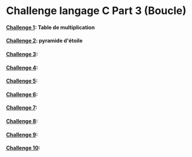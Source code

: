 # Challenge langage C Part 3 (Boucle)

#### **[Challenge 1](https://github.com/Boutainaelatbaoui/Periode-SAS/tree/master/boucle/challenge-1): Table de multiplication**
#### **[Challenge 2](https://github.com/Boutainaelatbaoui/Periode-SAS/tree/master/boucle/challenge-2): pyramide d'étoile**
#### **[Challenge 3](https://github.com/Boutainaelatbaoui/Periode-SAS/tree/master/boucle/challenge-3):**
#### **[Challenge 4](https://github.com/Boutainaelatbaoui/Periode-SAS/tree/master/boucle/challenge-4):**
#### **[Challenge 5](https://github.com/Boutainaelatbaoui/Periode-SAS/tree/master/boucle/challenge-5):**
#### **[Challenge 6](https://github.com/Boutainaelatbaoui/Periode-SAS/tree/master/boucle/challenge-6):**
#### **[Challenge 7](https://github.com/Boutainaelatbaoui/Periode-SAS/tree/master/boucle/challenge-7):**
#### **[Challenge 8](https://github.com/Boutainaelatbaoui/Periode-SAS/tree/master/boucle/challenge-8):**
#### **[Challenge 9](https://github.com/Boutainaelatbaoui/Periode-SAS/tree/master/boucle/challenge-9):**
#### **[Challenge 10](https://github.com/Boutainaelatbaoui/Periode-SAS/tree/master/boucle/challenge-10):**
